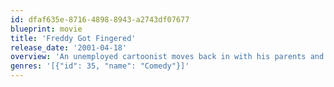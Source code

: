 ```yaml
---
id: dfaf635e-8716-4898-8943-a2743df07677
blueprint: movie
title: 'Freddy Got Fingered'
release_date: '2001-04-18'
overview: 'An unemployed cartoonist moves back in with his parents and younger brother Freddy. When his parents demand he leave, he begins to spread rumors that his father is sexually abusing Freddy.'
genres: '[{"id": 35, "name": "Comedy"}]'
---
```

